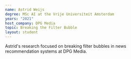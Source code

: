 ```yaml
---
name: Astrid Weijs
degree: MSc AI at the Vrije Universiteit Amsterdam
years: "2021"
host_company: DPG Media
topic: Breaking the Filter Bubble
layout: student
---
```


Astrid's research focused on breaking filter bubbles in news recommendation systems at DPG Media.
